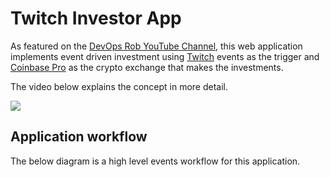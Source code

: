 # Twitch Investor App

As featured on the [DevOps Rob YouTube Channel](https://youtube.com/devopsrob), this web application implements event driven investment using [Twitch](https://twitch.tv/devopsrob) events as the trigger and [Coinbase Pro](http://coinbase.com/join/barnes_xo4?src=android-link) as the crypto exchange that makes the investments.

The video below explains the concept in more detail.

[![](https://img.youtube.com/vi/Ph-p6y1FuAY/0.jpg)](https://www.youtube.com/watch?v=Ph-p6y1FuAY "Click to Play on YouTube")

## Application workflow

The below diagram is a high level events workflow for this application.


